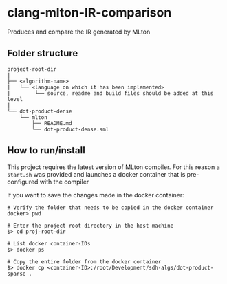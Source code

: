 # clang-mlton-IR-comparison
Produces and compare the IR generated by MLton

## Folder structure
```
project-root-dir
|
├── <algorithm-name>
|   └── <language on which it has been implemented>
|        └── source, readme and build files should be added at this level
|
└── dot-product-dense
    └── mlton
        ├── README.md
        └── dot-product-dense.sml
```

## How to run/install
This project requires the latest version of MLton compiler.
For this reason a `start.sh` was provided and launches a docker container that is pre-configured with the compiler

If you want to save the changes made in the docker container:

```
# Verify the folder that needs to be copied in the docker container
docker> pwd

# Enter the project root directory in the host machine
$> cd proj-root-dir

# List docker container-IDs
$> docker ps

# Copy the entire folder from the docker container
$> docker cp <container-ID>:/root/Development/sdh-algs/dot-product-sparse . 
```
